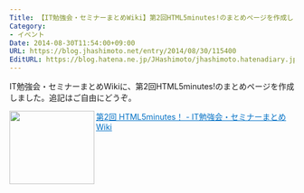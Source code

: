 ```yaml
---
Title: 【IT勉強会・セミナーまとめWiki】第2回HTML5minutes!のまとめページを作成しました
Category:
- イベント
Date: 2014-08-30T11:54:00+09:00
URL: https://blog.jhashimoto.net/entry/2014/08/30/115400
EditURL: https://blog.hatena.ne.jp/JHashimoto/jhashimoto.hatenadiary.jp/atom/entry/12921228815731611306
---
```


IT勉強会・セミナーまとめWikiに、第2回HTML5minutes!のまとめページを作成しました。追記はご自由にどうぞ。

<a href="http://itstudy.info/index.php?title=%E7%AC%AC2%E5%9B%9E_HTML5minutes%EF%BC%81" target="_blank"><img class="alignleft" align="left" border="0" src="http://capture.heartrails.com/150x130/shadow?http://itstudy.info/index.php?title=%E7%AC%AC2%E5%9B%9E_HTML5minutes%EF%BC%81" alt="" width="150" height="130" /></a><a style="color:#0070C5;" href="http://itstudy.info/index.php?title=%E7%AC%AC2%E5%9B%9E_HTML5minutes%EF%BC%81" target="_blank">第2回 HTML5minutes！ - IT勉強会・セミナーまとめWiki</a><a href="http://b.hatena.ne.jp/entry/http://itstudy.info/index.php?title=%E7%AC%AC2%E5%9B%9E_HTML5minutes%EF%BC%81" target="_blank"><img border="0" src="http://b.hatena.ne.jp/entry/image/http://itstudy.info/index.php?title=%E7%AC%AC2%E5%9B%9E_HTML5minutes%EF%BC%81" alt="" /></a><br style="clear:both;" />
